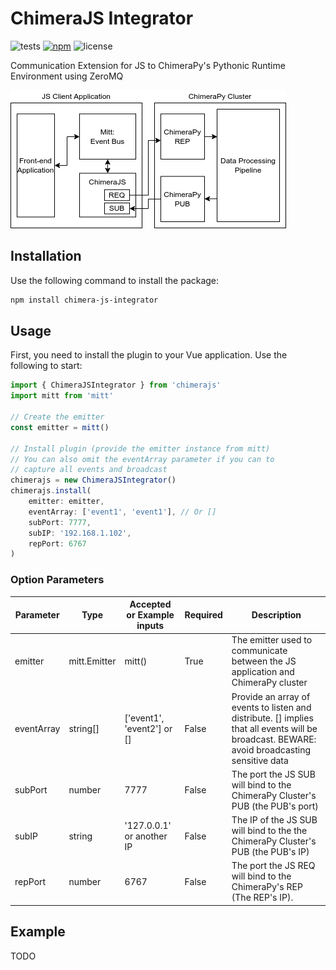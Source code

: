 # ChimeraJS Integrator

![tests](https://img.shields.io/github/actions/workflow/status/oele-isis-vanderbilt/ChimeraJS/test.yml)
[![npm](https://img.shields.io/npm/v/chimera-js-integrator)](https://npmjs.com/package/chimera-js-integrator)
![license](https://img.shields.io/github/license/oele-isis-vanderbilt/ChimeraJS)

Communication Extension for JS to ChimeraPy's Pythonic Runtime Environment using ZeroMQ

![Architecture Diagram](./docs/_static/ChimeraJS.drawio.png)

## Installation

Use the following command to install the package:

```bash
npm install chimera-js-integrator
```

## Usage

First, you need to install the plugin to your Vue application. Use the following to start:

```js
import { ChimeraJSIntegrator } from 'chimerajs'
import mitt from 'mitt'

// Create the emitter
const emitter = mitt()

// Install plugin (provide the emitter instance from mitt)
// You can also omit the eventArray parameter if you can to
// capture all events and broadcast
chimerajs = new ChimeraJSIntegrator()
chimerajs.install(
    emitter: emitter,
    eventArray: ['event1', 'event1'], // Or []
    subPort: 7777,
    subIP: '192.168.1.102',
    repPort: 6767
)

```

### Option Parameters

| Parameter  | Type         | Accepted or Example inputs | Required | Description                                                                                                                                  |
|------------|--------------|----------------------------|----------|----------------------------------------------------------------------------------------------------------------------------------------------|
| emitter    | mitt.Emitter | mitt()                     | True     | The emitter used to communicate between the JS application and ChimeraPy cluster                                                             |
| eventArray | string[]     | ['event1', 'event2'] or [] | False    | Provide an array of events to listen and distribute. [] implies that all events will be broadcast. BEWARE: avoid broadcasting sensitive data |
| subPort    | number       | 7777                       | False    | The port the JS SUB will bind to the ChimeraPy Cluster's PUB (the PUB's port)                                                                |
| subIP      | string       | '127.0.0.1' or another IP  | False    | The IP of the JS SUB will bind to the the ChimeraPy Cluster's PUB (the PUB's IP)                                                             |
| repPort    | number       | 6767                       | False    | The port the JS REQ will bind to the ChimeraPy's REP (The REP's IP).                                                                                |

## Example

TODO
